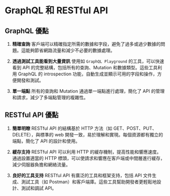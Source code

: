 # GraphQL 和 RESTful API

## GraphQL 優點

1. **精確查詢**
   客戶端可以精確指定所需的數據和字段，避免了過多或過少數據的問題。這能夠節省網路流量和減少不必要的數據處理。

2. **透過測試工具能看到大量資訊**
   使用如 `GraphQL Playground` 的工具，可以快速看到 API 的完整結構，包括所有的查詢、Mutation 和數據類型。這些工具利用 GraphQL 的 introspection 功能，自動生成並顯示可用的字段和操作，方便開發和測試。

3. **單一端點**
   所有的查詢和 Mutation 通過單一端點進行處理，簡化了 API 的管理和請求，減少了多端點管理的複雜性。

## RESTful API 優點

1. **簡單明瞭**
   RESTful API 的結構基於 HTTP 方法（如 GET、POST、PUT、DELETE），與標準的 web 開發一致，易於理解和實現。每個資源都有獨立的端點，簡化了 API 的設計和使用。

2. **緩存支持**
   RESTful API 可以利用 HTTP 的緩存機制，提高性能和響應速度。通過設置適當的 HTTP 標頭，可以使請求和響應在客戶端或中間層進行緩存，減少伺服器負擔和網絡流量。

3. **良好的工具支持**
   RESTful API 有廣泛的工具和框架支持，包括 API 文件生成、測試工具（如 Postman）和客戶端庫。這些工具幫助開發者更輕鬆地設計、測試和調試 API。
